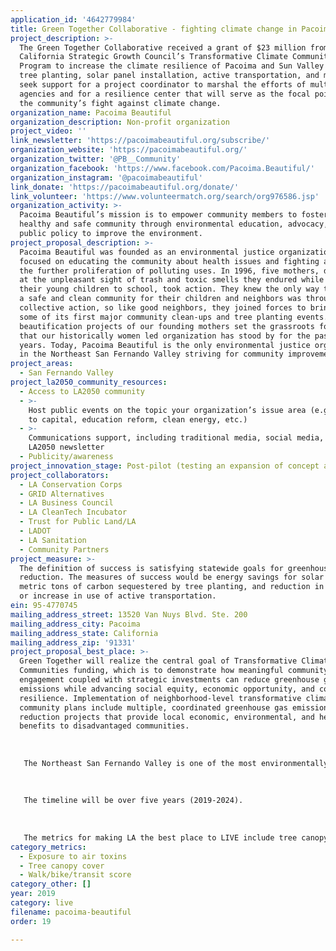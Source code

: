 ```yaml
---
application_id: '4642779984'
title: Green Together Collaborative - fighting climate change in Pacoima/Sun Valley
project_description: >-
  The Green Together Collaborative received a grant of $23 million from the
  California Strategic Growth Council’s Transformative Climate Communities
  Program to increase the climate resilience of Pacoima and Sun Valley through
  tree planting, solar panel installation, active transportation, and more. We
  seek support for a project coordinator to marshal the efforts of multiple
  agencies and for a resilience center that will serve as the focal point for
  the community’s fight against climate change.
organization_name: Pacoima Beautiful
organization_description: Non-profit organization
project_video: ''
link_newsletter: 'https://pacoimabeautiful.org/subscribe/'
organization_website: 'https://pacoimabeautiful.org/'
organization_twitter: '@PB__Community'
organization_facebook: 'https://www.facebook.com/Pacoima.Beautiful/'
organization_instagram: '@pacoimabeautiful'
link_donate: 'https://pacoimabeautiful.org/donate/'
link_volunteer: 'https://www.volunteermatch.org/search/org976586.jsp'
organization_activity: >-
  Pacoima Beautiful’s mission is to empower community members to foster a
  healthy and safe community through environmental education, advocacy, and
  public policy to improve the environment.
project_proposal_description: >-
  Pacoima Beautiful was founded as an environmental justice organization,
  focused on educating the community about health issues and fighting against
  the further proliferation of polluting uses. In 1996, five mothers, distraught
  at the unpleasant sight of trash and toxic smells they endured while walking
  their young children to school, took action. They knew the only way to create
  a safe and clean community for their children and neighbors was through
  collective action, so like good neighbors, they joined forces to bring Pacoima
  some of its first major community clean-ups and tree planting events. The
  beautification projects of our founding mothers set the grassroots foundation
  that our historically women led organization has stood by for the past 22
  years. Today, Pacoima Beautiful is the only environmental justice organization
  in the Northeast San Fernando Valley striving for community improvement.
project_areas:
  - San Fernando Valley
project_la2050_community_resources:
  - Access to LA2050 community
  - >-
    Host public events on the topic your organization’s issue area (e.g. access
    to capital, education reform, clean energy, etc.) 
  - >-
    Communications support, including traditional media, social media, and
    LA2050 newsletter
  - Publicity/awareness
project_innovation_stage: Post-pilot (testing an expansion of concept after initially successful pilot)
project_collaborators:
  - LA Conservation Corps
  - GRID Alternatives
  - LA Business Council
  - LA CleanTech Incubator
  - Trust for Public Land/LA
  - LADOT
  - LA Sanitation
  - Community Partners
project_measure: >-
  The definition of success is satisfying statewide goals for greenhouse gas
  reduction. The measures of success would be energy savings for solar projects,
  metric tons of carbon sequestered by tree planting, and reduction in traffic
  or increase in use of active transportation.
ein: 95-4770745
mailing_address_street: 13520 Van Nuys Blvd. Ste. 200
mailing_address_city: Pacoima
mailing_address_state: California
mailing_address_zip: '91331'
project_proposal_best_place: >-
  Green Together will realize the central goal of Transformative Climate
  Communities funding, which is to demonstrate how meaningful community
  engagement coupled with strategic investments can reduce greenhouse gas
  emissions while advancing social equity, economic opportunity, and community
  resilience. Implementation of neighborhood-level transformative climate
  community plans include multiple, coordinated greenhouse gas emissions
  reduction projects that provide local economic, environmental, and health
  benefits to disadvantaged communities.
   
   
   
   The Northeast San Fernando Valley is one of the most environmentally-impacted neighborhoods in the state. This area suffers from numerous environmental hazards including three elevated freeways, industrial uses, and a commercial airport. It is also one of the most vulnerable areas in the City of Los Angeles to climate change with the number of extreme heat days predicted to multiply in the coming decades.
   
   
   
   The timeline will be over five years (2019-2024).
   
   
   
   The metrics for making LA the best place to LIVE include tree canopy cover, exposure to air toxins, and walk/bike/transit score. The Strategic Growth Council will require accounting of greenhouse gas reduction through a range of climate resilience activities including tree planting, energy savings, alternative energy production, and active transportation strategies.
category_metrics:
  - Exposure to air toxins
  - Tree canopy cover
  - Walk/bike/transit score
category_other: []
year: 2019
category: live
filename: pacoima-beautiful
order: 19

---
```


